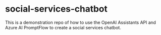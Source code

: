 # social-services-chatbot
This is a demonstration repo of how to use the OpenAI Assistants API and Azure AI PromptFlow to create a social services chatbot.
